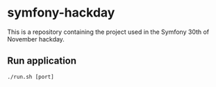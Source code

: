 symfony-hackday
==============

This is a repository containing the project used in the Symfony 30th of November hackday.

Run application
---------------

`./run.sh [port]`
